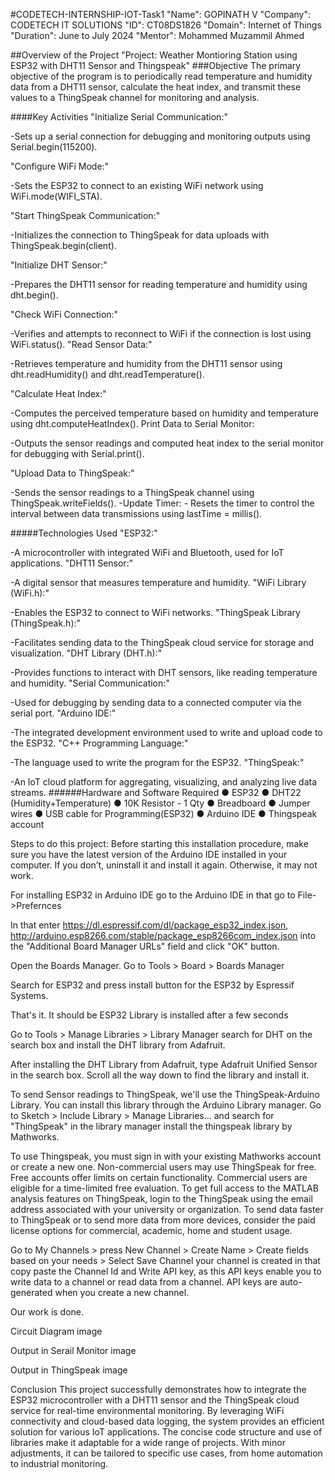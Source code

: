  #CODETECH-INTERNSHIP-IOT-Task1
"Name": GOPINATH V
"Company": CODETECH IT SOLUTIONS
"ID": CT08DS1826
"Domain": Internet of Things
"Duration": June to July 2024
"Mentor": Mohammed Muzammil Ahmed

##Overview of the Project
"Project: Weather Montioring Station using ESP32 with DHT11 Sensor and Thingspeak"
###Objective
The primary objective of the program is to periodically read temperature and humidity data from a DHT11 sensor, calculate the heat index, and transmit these values to a ThingSpeak channel for monitoring and analysis.

####Key Activities
"Initialize Serial Communication:"

-Sets up a serial connection for debugging and monitoring outputs using Serial.begin(115200).

"Configure WiFi Mode:"

-Sets the ESP32 to connect to an existing WiFi network using WiFi.mode(WIFI_STA).

"Start ThingSpeak Communication:"

-Initializes the connection to ThingSpeak for data uploads with ThingSpeak.begin(client).

"Initialize DHT Sensor:"

-Prepares the DHT11 sensor for reading temperature and humidity using dht.begin().

"Check WiFi Connection:"

-Verifies and attempts to reconnect to WiFi if the connection is lost using WiFi.status().
"Read Sensor Data:"

-Retrieves temperature and humidity from the DHT11 sensor using dht.readHumidity() and dht.readTemperature().

"Calculate Heat Index:"

-Computes the perceived temperature based on humidity and temperature using dht.computeHeatIndex().
Print Data to Serial Monitor:

-Outputs the sensor readings and computed heat index to the serial monitor for debugging with Serial.print().

"Upload Data to ThingSpeak:"

-Sends the sensor readings to a ThingSpeak channel using ThingSpeak.writeFields().
-Update Timer: - Resets the timer to control the interval between data transmissions using lastTime = millis().

#####Technologies Used
"ESP32:"

-A microcontroller with integrated WiFi and Bluetooth, used for IoT applications.
"DHT11 Sensor:"

-A digital sensor that measures temperature and humidity.
"WiFi Library (WiFi.h):"

-Enables the ESP32 to connect to WiFi networks.
"ThingSpeak Library (ThingSpeak.h):"

-Facilitates sending data to the ThingSpeak cloud service for storage and visualization.
"DHT Library (DHT.h):"

-Provides functions to interact with DHT sensors, like reading temperature and humidity.
"Serial Communication:"

-Used for debugging by sending data to a connected computer via the serial port.
"Arduino IDE:"

-The integrated development environment used to write and upload code to the ESP32.
"C++ Programming Language:"

-The language used to write the program for the ESP32.
"ThingSpeak:"

-An IoT cloud platform for aggregating, visualizing, and analyzing live data streams.
######Hardware and Software Required
● ESP32
● DHT22 (Humidity+Temperature)
● 10K Resistor - 1 Qty
● Breadboard
● Jumper wires
● USB cable for Programming(ESP32)
● Arduino IDE
● Thingspeak account

Steps to do this project:
Before starting this installation procedure, make sure you have the latest version of the Arduino IDE installed in your computer. If you don’t, uninstall it and install it again. Otherwise, it may not work.

For installing ESP32 in Arduino IDE go to the Arduino IDE in that go to File->Prefernces

In that enter https://dl.espressif.com/dl/package_esp32_index.json, http://arduino.esp8266.com/stable/package_esp8266com_index.json into the "Additional Board Manager URLs" field and click "OK" button.

Open the Boards Manager. Go to Tools > Board > Boards Manager

Search for ESP32 and press install button for the ESP32 by Espressif Systems.

That's it. It should be ESP32 Library is installed after a few seconds

Go to Tools > Manage Libraries > Library Manager search for DHT on the search box and install the DHT library from Adafruit.

After installing the DHT Library from Adafruit, type Adafruit Unified Sensor in the search box. Scroll all the way down to find the library and install it.

To send Sensor readings to ThingSpeak, we'll use the ThingSpeak-Arduino Library. You can install this library through the Arduino Library manager. Go to Sketch > Include Library > Manage Libraries... and search for "ThingSpeak" in the library manager install the thingspeak library by Mathworks.

To use Thingspeak, you must sign in with your existing Mathworks account or create a new one. Non-commercial users may use ThingSpeak for free. Free accounts offer limits on certain functionality. Commercial users are eligible for a time-limited free evaluation. To get full access to the MATLAB analysis features on ThingSpeak, login to the ThingSpeak using the email address associated with your university or organization. To send data faster to ThingSpeak or to send more data from more devices, consider the paid license options for commercial, academic, home and student usage.

Go to My Channels > press New Channel > Create Name > Create fields based on your needs > Select Save Channel your channel is created in that copy paste the Channel Id and Write API key, as this API keys enable you to write data to a channel or read data from a channel. API keys are auto-generated when you create a new channel.

Our work is done.

Circuit Diagram
image

Output in Serail Monitor
image

Output in ThingSpeak
image

Conclusion
This project successfully demonstrates how to integrate the ESP32 microcontroller with a DHT11 sensor and the ThingSpeak cloud service for real-time environmental monitoring. By leveraging WiFi connectivity and cloud-based data logging, the system provides an efficient solution for various IoT applications. The concise code structure and use of libraries make it adaptable for a wide range of projects. With minor adjustments, it can be tailored to specific use cases, from home automation to industrial monitoring.
